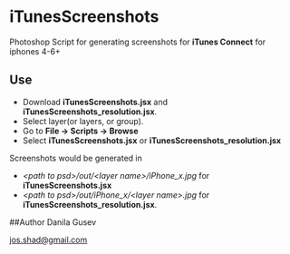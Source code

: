 # iTunesScreenshots
Photoshop Script for generating screenshots for **iTunes Connect** for iphones 4-6+

## Use
- Download **iTunesScreenshots.jsx** and **iTunesScreenshots_resolution.jsx**.
- Select layer(or layers, or group).
- Go to **File -> Scripts -> Browse** 
- Select **iTunesScreenshots.jsx** or **iTunesScreenshots_resolution.jsx**

Screenshots would be generated in 
- *\<path to psd\>/out/\<layer name\>/iPhone_x.jpg* for **iTunesScreenshots.jsx** 
- *\<path to psd\>/out/iPhone_x/\<layer name>.jpg* for **iTunesScreenshots_resolution.jsx**.

##Author
Danila Gusev

<a href="mailto:jos.shad@gmail.com">jos.shad@gmail.com</a>

